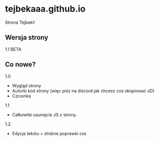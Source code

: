
# tejbekaaa.github.io

Strona Tejbeki!

## Wersja strony
1.1 BETA

## Co nowe?

1.0
- Wygląd strony
- Autorki kod strony (więc pisz na discord jak chcesz cos skopiować xD)
- Czcionka

1.1

- Całkowite usunięcie JS z strony.

1.2

- Edycja tekstu + drobne poprawki css
